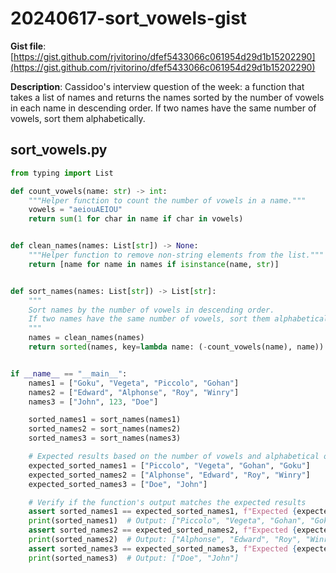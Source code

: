 # 20240617-sort_vowels-gist

**Gist file**: [https://gist.github.com/rjvitorino/dfef5433066c061954d29d1b15202290](https://gist.github.com/rjvitorino/dfef5433066c061954d29d1b15202290)

**Description**: Cassidoo's interview question of the week: a function that takes a list of names and returns the names sorted by the number of vowels in each name in descending order. If two names have the same number of vowels, sort them alphabetically.

## sort_vowels.py

```Python
from typing import List

def count_vowels(name: str) -> int:
    """Helper function to count the number of vowels in a name."""
    vowels = "aeiouAEIOU"
    return sum(1 for char in name if char in vowels)


def clean_names(names: List[str]) -> None:
    """Helper function to remove non-string elements from the list."""
    return [name for name in names if isinstance(name, str)]


def sort_names(names: List[str]) -> List[str]:
    """
    Sort names by the number of vowels in descending order.
    If two names have the same number of vowels, sort them alphabetically.
    """
    names = clean_names(names)
    return sorted(names, key=lambda name: (-count_vowels(name), name))


if __name__ == "__main__":
    names1 = ["Goku", "Vegeta", "Piccolo", "Gohan"]
    names2 = ["Edward", "Alphonse", "Roy", "Winry"]
    names3 = ["John", 123, "Doe"]

    sorted_names1 = sort_names(names1)
    sorted_names2 = sort_names(names2)
    sorted_names3 = sort_names(names3)

    # Expected results based on the number of vowels and alphabetical order
    expected_sorted_names1 = ["Piccolo", "Vegeta", "Gohan", "Goku"]
    expected_sorted_names2 = ["Alphonse", "Edward", "Roy", "Winry"]
    expected_sorted_names3 = ["Doe", "John"]

    # Verify if the function's output matches the expected results
    assert sorted_names1 == expected_sorted_names1, f"Expected {expected_sorted_names1}, but got {sorted_names1}"
    print(sorted_names1)  # Output: ["Piccolo", "Vegeta", "Gohan", "Goku"]
    assert sorted_names2 == expected_sorted_names2, f"Expected {expected_sorted_names2}, but got {sorted_names2}"
    print(sorted_names2)  # Output: ["Alphonse", "Edward", "Roy", "Winry"]
    assert sorted_names3 == expected_sorted_names3, f"Expected {expected_sorted_names3}, but got {sorted_names3}"
    print(sorted_names3)  # Output: ["Doe", "John"]

```